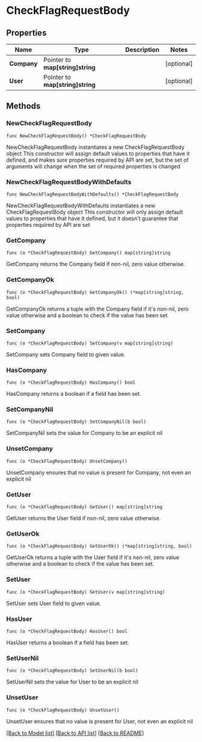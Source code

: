 # CheckFlagRequestBody

## Properties

Name | Type | Description | Notes
------------ | ------------- | ------------- | -------------
**Company** | Pointer to **map[string]string** |  | [optional] 
**User** | Pointer to **map[string]string** |  | [optional] 

## Methods

### NewCheckFlagRequestBody

`func NewCheckFlagRequestBody() *CheckFlagRequestBody`

NewCheckFlagRequestBody instantiates a new CheckFlagRequestBody object
This constructor will assign default values to properties that have it defined,
and makes sure properties required by API are set, but the set of arguments
will change when the set of required properties is changed

### NewCheckFlagRequestBodyWithDefaults

`func NewCheckFlagRequestBodyWithDefaults() *CheckFlagRequestBody`

NewCheckFlagRequestBodyWithDefaults instantiates a new CheckFlagRequestBody object
This constructor will only assign default values to properties that have it defined,
but it doesn't guarantee that properties required by API are set

### GetCompany

`func (o *CheckFlagRequestBody) GetCompany() map[string]string`

GetCompany returns the Company field if non-nil, zero value otherwise.

### GetCompanyOk

`func (o *CheckFlagRequestBody) GetCompanyOk() (*map[string]string, bool)`

GetCompanyOk returns a tuple with the Company field if it's non-nil, zero value otherwise
and a boolean to check if the value has been set.

### SetCompany

`func (o *CheckFlagRequestBody) SetCompany(v map[string]string)`

SetCompany sets Company field to given value.

### HasCompany

`func (o *CheckFlagRequestBody) HasCompany() bool`

HasCompany returns a boolean if a field has been set.

### SetCompanyNil

`func (o *CheckFlagRequestBody) SetCompanyNil(b bool)`

 SetCompanyNil sets the value for Company to be an explicit nil

### UnsetCompany
`func (o *CheckFlagRequestBody) UnsetCompany()`

UnsetCompany ensures that no value is present for Company, not even an explicit nil
### GetUser

`func (o *CheckFlagRequestBody) GetUser() map[string]string`

GetUser returns the User field if non-nil, zero value otherwise.

### GetUserOk

`func (o *CheckFlagRequestBody) GetUserOk() (*map[string]string, bool)`

GetUserOk returns a tuple with the User field if it's non-nil, zero value otherwise
and a boolean to check if the value has been set.

### SetUser

`func (o *CheckFlagRequestBody) SetUser(v map[string]string)`

SetUser sets User field to given value.

### HasUser

`func (o *CheckFlagRequestBody) HasUser() bool`

HasUser returns a boolean if a field has been set.

### SetUserNil

`func (o *CheckFlagRequestBody) SetUserNil(b bool)`

 SetUserNil sets the value for User to be an explicit nil

### UnsetUser
`func (o *CheckFlagRequestBody) UnsetUser()`

UnsetUser ensures that no value is present for User, not even an explicit nil

[[Back to Model list]](../README.md#documentation-for-models) [[Back to API list]](../README.md#documentation-for-api-endpoints) [[Back to README]](../README.md)


